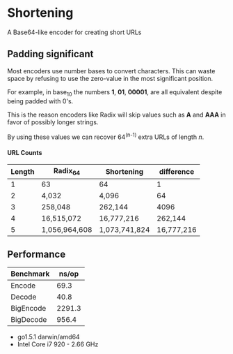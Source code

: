# Shortening
A Base64-like encoder for creating short URLs


## Padding significant
Most encoders use number bases to convert characters.
This can waste space by refusing to use the zero-value in the
most significant position.

For example, in base<sub>10</sub> the numbers **1**, **01**, **00001**,
are all equivalent despite being padded with 0's.

This is the reason encoders like Radix will skip values
such as **A** and **AAA** in favor of possibly longer strings.

By using these values we can recover 64<sup>(n-1)</sup> extra URLs
of length *n*.

#### URL Counts
| Length | Radix<sub>64</sub> |   Shortening  | difference |
|--------|--------------------|---------------|------------|
|    1   |                 63 |            64 |          1 |
|    2   |              4,032 |         4,096 |         64 |
|    3   |            258,048 |       262,144 |       4096 |
|    4   |         16,515,072 |    16,777,216 |    262,144 |
|    5   |      1,056,964,608 | 1,073,741,824 | 16,777,216 |


## Performance
|  Benchmark   |  ns/op |
|--------------|--------|
|  Encode      |   69.3 |
|  Decode      |   40.8 |
|  BigEncode   | 2291.3 |
|  BigDecode   |  956.4 |

* go1.5.1 darwin/amd64
* Intel Core i7 920 - 2.66 GHz
